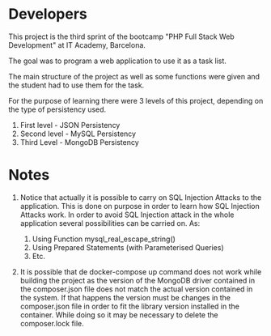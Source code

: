 # Developers

This project is the third sprint of the bootcamp "PHP Full Stack Web Development" at IT Academy, Barcelona.

The goal was to program a web application to use it as a task list.

The main structure of the project as well as some functions were given and the student had to use them for the task.

For the purpose of learning there were 3 levels of this project, depending on the type of persistency used.
1. First level - JSON Persistency
2. Second level - MySQL Persistency
3. Third Level - MongoDB Persistency

# Notes
1. Notice that actually it is possible to carry on SQL Injection Attacks to the application.
This is done on purpose in order to learn how SQL Injection Attacks work.
In order to avoid SQL Injection attack in the whole application several possibilities can be carried on.
As:  
	1. Using Function mysql_real_escape_string()
	2. Using Prepared Statements (with Parameterised Queries)
	3. Etc.
	
2. It is possible that de docker-compose up command does not work while building the project as the version of the MongoDB driver contained in the  composer.json file does not match the actual version contained in the system.
If that happens the version must be changes in the composer.json file in order to fit the library version installed in the container. While doing so it may be necessary to delete the composer.lock file.